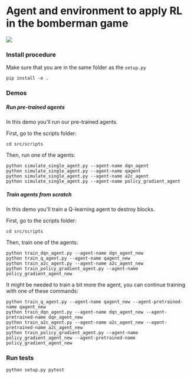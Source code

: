# Agent and environment to apply RL in the bomberman game

![](src/assets/video.gif)

### Install procedure

Make sure that you are in the same folder as the `setup.py`

```
pip install -e .
```

### Demos

##### Run pre-trained agents

In this demo you'll run our pre-trained agents.

First, go to the scripts folder:

```
cd src/scripts
```

Then, run one of the agents:

```
python simulate_single_agent.py --agent-name dqn_agent
python simulate_single_agent.py --agent-name qagent
python simulate_single_agent.py --agent-name a2c_agent
python simulate_single_agent.py --agent-name policy_gradient_agent
```

##### Train agents from scratch

In this demo you'll train a Q-learning agent to destroy blocks.

First, go to the scripts folder:

```
cd src/scripts
```

Then, train one of the agents:

```
python train_dqn_agent.py --agent-name dqn_agent_new
python train_q_agent.py --agent-name qagent_new
python train_a2c_agent.py --agent-name a2c_agent_new
python train_policy_gradient_agent.py --agent-name policy_gradient_agent_new
```

It might be needed to train a bit more the agent, you can
continue training with one of these commands:

```
python train_q_agent.py --agent-name qagent_new --agent-pretrained-name qagent_new
python train_dqn_agent.py --agent-name dqn_agent_new --agent-pretrained-name dqn_agent_new
python train_a2c_agent.py --agent-name a2c_agent_new --agent-pretrained-name a2c_agent_new
python train_policy_gradient_agent.py --agent-name policy_gradient_agent_new --agent-pretrained-name policy_gradient_agent_new
```

### Run tests

```
python setup.py pytest
```
